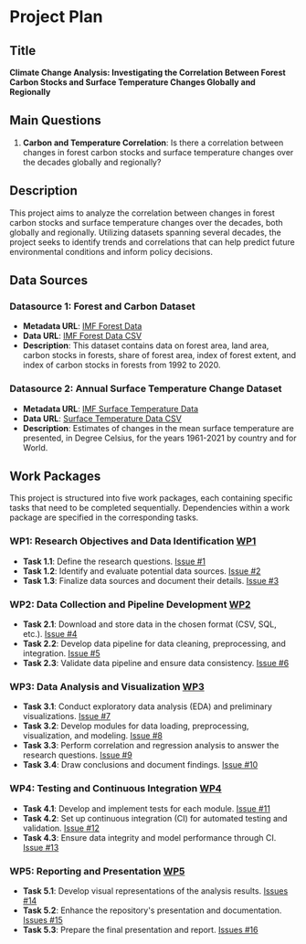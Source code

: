# Project Plan

## Title

**Climate Change Analysis: Investigating the Correlation Between Forest Carbon Stocks and Surface Temperature Changes Globally and Regionally**

## Main Questions

1. **Carbon and Temperature Correlation**: Is there a correlation between changes in forest carbon stocks and surface temperature changes over the decades globally and regionally?

## Description

This project aims to analyze the correlation between changes in forest carbon stocks and surface temperature changes over the decades, both globally and regionally. Utilizing datasets spanning several decades, the project seeks to identify trends and correlations that can help predict future environmental conditions and inform policy decisions.

## Data Sources

### Datasource 1: Forest and Carbon Dataset

- **Metadata URL**: [IMF Forest Data](https://climatedata.imf.org/datasets/66dad9817da847b385d3b2323ce1be57/about)
- **Data URL**: [IMF Forest Data CSV](https://opendata.arcgis.com/datasets/66dad9817da847b385d3b2323ce1be57_0.csv)
- **Description**: This dataset contains data on forest area, land area, carbon stocks in forests, share of forest area, index of forest extent, and index of carbon stocks in forests from 1992 to 2020.

### Datasource 2: Annual Surface Temperature Change Dataset

- **Metadata URL**: [ IMF Surface Temperature Data](https://climatedata.imf.org/datasets/4063314923d74187be9596f10d034914/about)
- **Data URL**: [Surface Temperature Data CSV](https://opendata.arcgis.com/datasets/4063314923d74187be9596f10d034914_0.csv)
- **Description**: Estimates of changes in the mean surface temperature are presented, in Degree Celsius, for the years 1961-2021 by country and for World.

## Work Packages

This project is structured into five work packages, each containing specific tasks that need to be completed sequentially. Dependencies within a work package are specified in the corresponding tasks.

### WP1: Research Objectives and Data Identification [WP1](https://github.com/AbdulHaseeb22/made-aj77odit-hw/milestone/1)

- **Task 1.1**: Define the research questions. [Issue #1](https://github.com/AbdulHaseeb22/made-aj77odit-hw/issues/1)
- **Task 1.2**: Identify and evaluate potential data sources. [Issue #2](https://github.com/AbdulHaseeb22/made-aj77odit-hw/issues/2)
- **Task 1.3**: Finalize data sources and document their details. [Issue #3](https://github.com/AbdulHaseeb22/made-aj77odit-hw/issues/3)

### WP2: Data Collection and Pipeline Development [WP2](https://github.com/AbdulHaseeb22/made-aj77odit-hw/milestone/2)

- **Task 2.1**: Download and store data in the chosen format (CSV, SQL, etc.). [Issue #4](https://github.com/AbdulHaseeb22/made-aj77odit-hw/issues/4)
- **Task 2.2**: Develop data pipeline for data cleaning, preprocessing, and integration. [Issue #5](https://github.com/AbdulHaseeb22/made-aj77odit-hw/issues/5)
- **Task 2.3**: Validate data pipeline and ensure data consistency. [Issue #6](https://github.com/AbdulHaseeb22/made-aj77odit-hw/issues/6)

### WP3: Data Analysis and Visualization [WP3](https://github.com/AbdulHaseeb22/made-aj77odit-hw/milestone/3)

- **Task 3.1**: Conduct exploratory data analysis (EDA) and preliminary visualizations. [Issue #7](https://github.com/AbdulHaseeb22/made-aj77odit-hw/issues/7)
- **Task 3.2**: Develop modules for data loading, preprocessing, visualization, and modeling. [Issue #8](https://github.com/AbdulHaseeb22/made-aj77odit-hw/issues/8)
- **Task 3.3**: Perform correlation and regression analysis to answer the research questions. [Issue #9](https://github.com/AbdulHaseeb22/made-aj77odit-hw/issues/9)
- **Task 3.4**: Draw conclusions and document findings. [Issue #10](https://github.com/AbdulHaseeb22/made-aj77odit-hw/issues/10)

### WP4: Testing and Continuous Integration [WP4](https://github.com/AbdulHaseeb22/made-aj77odit-hw/issues/10)

- **Task 4.1**: Develop and implement tests for each module. [Issue #11](https://github.com/AbdulHaseeb22/made-aj77odit-hw/issues/11)
- **Task 4.2**: Set up continuous integration (CI) for automated testing and validation. [Issue #12](https://github.com/AbdulHaseeb22/made-aj77odit-hw/issues/12)
- **Task 4.3**: Ensure data integrity and model performance through CI. [Issue #13](https://github.com/AbdulHaseeb22/made-aj77odit-hw/issues/13)

### WP5: Reporting and Presentation [WP5](https://github.com/AbdulHaseeb22/made-aj77odit-hw/milestone/5)

- **Task 5.1**: Develop visual representations of the analysis results. [Issues #14](https://github.com/AbdulHaseeb22/made-aj77odit-hw/issues/14)
- **Task 5.2**: Enhance the repository's presentation and documentation. [Issues #15](https://github.com/AbdulHaseeb22/made-aj77odit-hw/issues/15)
- **Task 5.3**: Prepare the final presentation and report. [Issues #16](https://github.com/AbdulHaseeb22/made-aj77odit-hw/issues/16)
